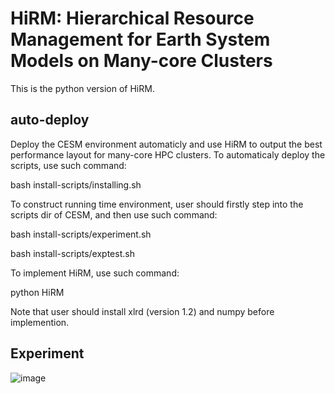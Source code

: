 # HiRM: Hierarchical Resource Management for Earth System Models on Many-core Clusters
This is the python version of HiRM.
## auto-deploy
Deploy the CESM environment automaticly and use HiRM to output the best performance layout for many-core HPC clusters.
To automaticaly deploy the scripts, use such command:

bash install-scripts/installing.sh

To construct running time environment, user should firstly step into the scripts dir of CESM, and then use such command:

bash install-scripts/experiment.sh

bash install-scripts/exptest.sh

To implement HiRM, use such command:

python HiRM

Note that user should install xlrd (version 1.2) and numpy before implemention.

## Experiment
![image](https://github.com/xzwbsz/auto-deploy/assets/44642002/69fe95af-c2c3-4c7e-93b3-d1448d7788f4)


